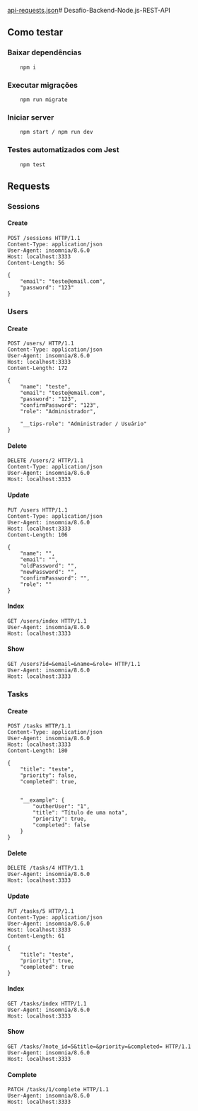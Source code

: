 [api-requests.json](https://github.com/BielMR2/Desafio-Backend-Node.js-REST-API/files/14141626/api-requests.json)# Desafio-Backend-Node.js-REST-API

## Como testar

### Baixar dependências

````
    npm i
````

### Executar migrações

````
    npm run migrate
````

### Iniciar server

````
    npm start / npm run dev
````

### Testes automatizados com Jest

````
    npm test
````

## Requests

### Sessions

#### Create
````
POST /sessions HTTP/1.1
Content-Type: application/json
User-Agent: insomnia/8.6.0
Host: localhost:3333
Content-Length: 56

{
	"email": "teste@email.com",
	"password": "123"
}
````

### Users

#### Create
````
POST /users/ HTTP/1.1
Content-Type: application/json
User-Agent: insomnia/8.6.0
Host: localhost:3333
Content-Length: 172

{
	"name": "teste",
	"email": "teste@email.com",
	"password": "123",
	"confirmPassword": "123",
	"role": "Administrador",
	
	"__tips-role": "Administrador / Usuário"
}
````
#### Delete
````
DELETE /users/2 HTTP/1.1
Content-Type: application/json
User-Agent: insomnia/8.6.0
Host: localhost:3333
````
#### Update
````
PUT /users HTTP/1.1
Content-Type: application/json
User-Agent: insomnia/8.6.0
Host: localhost:3333
Content-Length: 106

{
	"name": "",
	"email": "",
	"oldPassword": "",
	"newPassword": "",
	"confirmPassword": "",
	"role": ""
}
````
#### Index
````
GET /users/index HTTP/1.1
User-Agent: insomnia/8.6.0
Host: localhost:3333
````
#### Show
````
GET /users?id=&email=&name=&role= HTTP/1.1
User-Agent: insomnia/8.6.0
Host: localhost:3333
````

### Tasks

#### Create
````
POST /tasks HTTP/1.1
Content-Type: application/json
User-Agent: insomnia/8.6.0
Host: localhost:3333
Content-Length: 180

{
	"title": "teste",
	"priority": false,
	"completed": true,
	
	
	"__example": {
		"outherUser": "1",
		"title": "Título de uma nota",
		"priority": true,
		"completed": false
	}
}
````

#### Delete
````
DELETE /tasks/4 HTTP/1.1
User-Agent: insomnia/8.6.0
Host: localhost:3333
````

#### Update
````
PUT /tasks/5 HTTP/1.1
Content-Type: application/json
User-Agent: insomnia/8.6.0
Host: localhost:3333
Content-Length: 61

{
	"title": "teste",
	"priority": true,
	"completed": true 
}
````

#### Index
````
GET /tasks/index HTTP/1.1
User-Agent: insomnia/8.6.0
Host: localhost:3333
````

#### Show
````
GET /tasks/?note_id=5&title=&priority=&completed= HTTP/1.1
User-Agent: insomnia/8.6.0
Host: localhost:3333
````

#### Complete
````
PATCH /tasks/1/complete HTTP/1.1
User-Agent: insomnia/8.6.0
Host: localhost:3333
````
